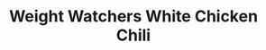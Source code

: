 ---
title: Weight Watchers White Chicken Chili
favorite: true
source: Weight Watchers
source_url: 
yield: 20
active_time: 20
total_time: 60
tags: 
  - mexican
  - soups
ingredients: |-
  * 4 Chicken breasts 
  * 2 48oz jars White Northern beans 
  * 1 12-16oz jar of salsa 
  * 1 12-16oz @% or FF cheese shredded 
  * 1 pkg low sodium taco seasoning 
  * 2 cups chicken broth 
instructions: |-
  * Cut or shred chicken and cook with taco seasoning 
  * Combine all ingredients and cook on stove top on low for 30 minutes, or in slow cooker for an hour or more. 
notes: Replace with imitation chicken and chicken broth. Last time I halved recipe, I used all of the salsa, all of he taco seasoning, and added 1/4 cup sour cream right before serving.
---